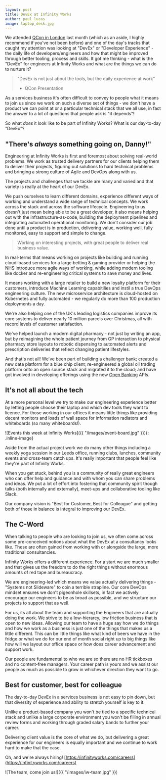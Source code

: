 ```yaml
---
layout: post
title: DevEx at Infinity Works
author: paul_lucas
image: laptop_desk.jpg
---
```


We attended [QCon in London](https://qconlondon.com) last month (which as an aside, I highly recommend if you've not been before) and one of the day's tracks that caught my attention was looking at "DevEx" or "Developer Experience" - the daily life of developers/engineers and how that might be improved through better tooling, process and skills.  It got me thinking - what is the "DevEx" for engineers at Infinity Works and what are the things we can do to nurture it?

> "DevEx is not just about the tools, but the daily experience at work"
> - QCon Presentation

As a services business it's often difficult to convey to people what it means to join us since we work on such a diverse set of things - we don't have a product we can point at or a particular technical stack that we all use, in fact the answer to a lot of questions that people ask is "it depends"!

So what _does_ it look like to be part of Infinity Works?  What is our day-to-day "DevEx"?

## "There's _always_ something going on, Danny!"

Engineering at Infinity Works is first and foremost about solving real-world problems.  We work as trusted delivery partners for our clients helping them to deliver their projects, figuring out solutions to hard technical problems and bringing a strong culture of Agile and DevOps along with us.

The projects and challenges that we tackle are many and varied and that variety is really at the heart of our DevEx.

We push ourselves to learn different domains, experience different ways of working and understand a wide range of technical concepts.  We work across the stack and across the software lifecycle.  Engineering to us doesn't just mean being able to be a great developer, it also means helping out with the infrastructure-as-code, building the deployment pipelines and integrating automated operational monitoring.    We don't consider our job done until a product is in production, delivering value, working well, fully monitored, easy to support and simple to change.

> Working on interesting projects, with great people to deliver real business value.

In real-terms that means working on projects like building and running cloud-based services for a large betting &amp; gaming provider or helping the NHS introduce more agile ways of working, while adding modern tooling like docker and re-engineering critical systems to save money and lives.

It means working with a large retailer to build a new loyalty platform for their customers, introduce Machine Learning capabitilies and instil a true DevOps engineering culture.  The new microservice architecture is cloud-hosted on Kubernetes and fully automated - we regularly do more than 100 production deployments a day.

We're also helping one of the UK's leading logistics companies improve its core systems to deliver nearly 10 million parcels over Christmas, all with record levels of customer satisfaction.

We've helped launch a modern digital pharmacy - not just by writing an app, but by reimagining the whole patient journey from GP interaction to physical pharmacy store layouts to robotic dispensing to automated alerts and prescription deliveries that reflect changing patient lifestyles.

And that's not all!  We've been part of building a challenger bank; created a new data platform for a blue chip client; re-engineered a global oil trading platform onto an open source stack and migrated it to the cloud; and have got involved in developing offerings using the new [Open Banking](https://www.openbanking.org.uk) APIs.

## It's not all about the tech

At a more personal level we try to make our engineering experience better by letting people choose their laptop and which dev tools they want to licence.  For those working in our offices it means little things like providing decent monitors and loads of wall space for information radiators and whiteboards (so many whiteboards!).

![Events this week at Infinity Works]({{ "/images/event-board.jpg" }}){: .inline-image}

Aside from the actual project work we do many other things including a weekly yoga session in our Leeds office, running clubs, lunches, community events and cross-team catch ups.  It's really important that people feel like they're part of Infinity Works.

When you get stuck, behind you is a community of really great engineers who can offer help and guidance and with whom you can share problems and ideas.  We put a lot of effort into fostering that community spirit though talks (both internally and externally), meet-ups and collaborative tooling like Slack.  

Our company vision is "Best for Customer, Best for Colleague" and getting both of those in balance is integral to improving our DevEx.

## The C-Word

When talking to people who are looking to join us, we often come across some pre-conceived notions about what the DevEx at a consultancy looks like.  These are often gained from working with or alongside the large, more traditional consultancies.

Infinity Works offers a different experience.  For a start we are much smaller and that gives us the freedom to do the right things without enormous amounts of red tape and bureaucracy.

We are engineering-led which means we value actually delivering things - "Systems not Slideware" to coin a terrible strapline.  Our core DevOps mindset ensures we don't pigeonhole skillsets, in fact we actively encourage our engineers to be as broad as possible, and we structure our projects to support that as well.

For us, its all about the team and supporting the Engineers that are actually doing the work.  We strive to be a low-hierarcy, low friction business that is open to new ideas.  Allowing our team to have a huge say how we do things and how we work as a business is just one of the things that makes us a little different.  This can be little things like what kind of beers we have in the fridge or what we do for our end of month social right up to big things like how will we layout our office space or how does career advancement and support work.   

Our people are fundamental to who we are so there are no HR tickboxes and no content-free managers.  Your career path is yours and we assist our people as much as possible to grow in whichever direction they want to go.

## Best for customer, best for colleague

The day-to-day DevEx in a services business is not easy to pin down, but that diversity of experience and ability to stretch yourself is key to it.

Unlike a product-based company you won't be tied to a specific technical stack and unlike a large corporate environment you won't be filling in annual review forms and working through graded salary bands to further your career.

Delivering client value is the core of what we do, but delivering a great experience for our engineers is equally important and we continue to work hard to make that the case.

Oh, and we're always hiring! [https://infinityworks.com/careers](https://infinityworks.com/careers)

![The team, come join us!]({{ "/images/iw-team.jpg" }})
